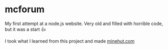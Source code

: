 # mcforum
My first attempt at a node.js website. Very old and filled with horrible code, but it was a start 👍

I took what I learned from this project and made [minehut.com](https://minehut.com)
